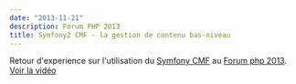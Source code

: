 ```yaml
---
date: "2013-11-21"
description: Forum PHP 2013
title: Symfony2 CMF - la gestion de contenu bas-niveau
---
```


Retour d'experience sur l'utilisation du [Symfony CMF](https://symfony.com/doc/current/cmf/index.html) au [Forum php 2013](https://event.afup.org/forumphp2013__programme/).    
[Voir la vidéo](https://www.youtube.com/watch?v=1MlEsLbqqFw)
